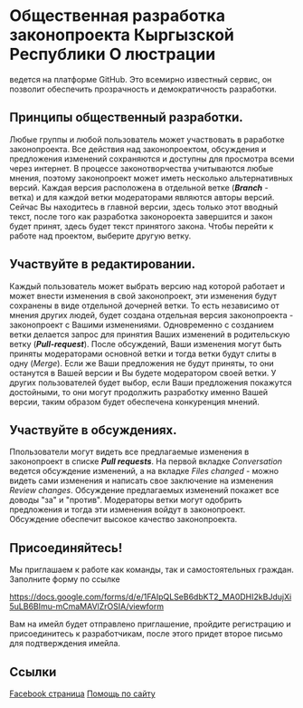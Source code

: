 # Общественная разработка законопроекта Кыргызской Республики О люстрации 
ведется на платформе GitHub. Это всемирно известный сервис, он позволит обеспечить прозрачность и демократичность разработки. 

## Принципы общественный разработки. 
Любые группы и любой пользователь может участвовать в раработке законопроекта. Все действия над законопроектом, обсуждения и предложения изменений сохраняются и доступны для просмотра всеми через интернет. 
В процессе законотворчества учитываются любые мнения, поэтому законопроект может иметь несколько альтернативных версий. Каждая версия расположена в отдельной ветке (***Branch*** - ветка) и для каждой ветки модераторами являются авторы версий. Сейчас Вы находитесь в главной версии, здесь только этот вводный текст, после того как разработка законороекта завершится и закон будет принят, здесь будет текст принятого закона. Чтобы перейти к работе над проектом, выберите другую ветку.

## Участвуйте в редактировании. 
Каждый пользователь может выбрать версию над которой работает и может внести изменения в свой законопроект, эти изменения будут сохранены в виде отдельной дочерней ветки. То есть независимо от мнения других людей, будет создана отдельная версия законопроекта - законопроект с Вашими изменениями. Одновременно с созданием ветки делается запрос для принятия Ваших изменений в родительскую ветку (***Pull-request***). После обсуждений, Ваши изменения могут быть приняты модераторами основной ветки и тогда ветки будут слиты в одну (*Merge*). Если же Ваши предложения не будут приняты, то они останутся в Вашей версии и Вы будете модератором своей ветки. У других пользователей будет выбор, если Ваши предложения покажутся достойными, то они могут продолжить разработку именно Вашей версии, таким образом будет обеспечена конкуренция мнений.

## Участвуйте в обсуждениях. 
Ппользователи могут видеть все предлагаемые изменения в законопроект в списке ***Pull requests***. На первой вкладке *Conversation* ведется обсуждение изменений, а на вкладке  *Files changed* - можно видеть сами изменения и написать свое заключение на изменения *Review changes*. Обсуждение предлагаемых изменений покажет все доводы "за" и "против". Модераторы ветки могут одобрить предложения и тогда эти изменения войдут в законопроект. Обсуждение обеспечит высокое качество законопроекта.


## Присоединяйтесь!
Мы приглашаем к работе как команды, так и самостоятельных граждан. Заполните форму по ссылке 

https://docs.google.com/forms/d/e/1FAIpQLSeB6dbKT2_MA0DHI2kBJdujXi5uLB6BImu-mCmaMAVlZrOSIA/viewform 

Вам на имейл будет отправлено приглашение, пройдите регистрацию и присоединитесь к разработчикам, после этого придет второе письмо для подтверждения имейла. 

## Ссылки
[Facebook страница](https://www.facebook.com/LustrationKG)
[Помощь по сайту](https://github.com/publickyrgyzstan/projects/wiki/Help)
